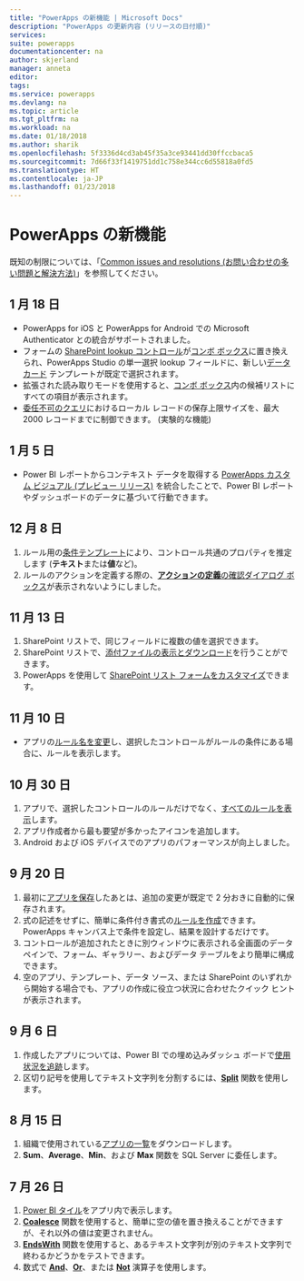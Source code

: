 ```yaml
---
title: "PowerApps の新機能 | Microsoft Docs"
description: "PowerApps の更新内容 (リリースの日付順)"
services: 
suite: powerapps
documentationcenter: na
author: skjerland
manager: anneta
editor: 
tags: 
ms.service: powerapps
ms.devlang: na
ms.topic: article
ms.tgt_pltfrm: na
ms.workload: na
ms.date: 01/18/2018
ms.author: sharik
ms.openlocfilehash: 5f3336d4cd3ab45f35a3ce93441dd30ffccbaca5
ms.sourcegitcommit: 7d66f33f1419751dd1c758e344cc6d55818a0fd5
ms.translationtype: HT
ms.contentlocale: ja-JP
ms.lasthandoff: 01/23/2018
---
```

# <a name="whats-new-in-powerapps"></a>PowerApps の新機能
既知の制限については、「[Common issues and resolutions (お問い合わせの多い問題と解決方法)](common-issues-and-resolutions.md)」を参照してください。

## <a name="jan-18"></a>1 月 18 日
* PowerApps for iOS と PowerApps for Android での Microsoft Authenticator との統合がサポートされました。
* フォームの [SharePoint lookup コントロール](sharepoint-lookup-fields.md)が[コンボ ボックス](controls/control-combo-box.md)に置き換えられ、PowerApps Studio の単一選択 lookup フィールドに、新しい[データ カード](working-with-cards.md) テンプレートが既定で選択されます。
* 拡張された読み取りモードを使用すると、[コンボ ボックス](controls/control-combo-box.md)内の候補リストにすべての項目が表示されます。
* [委任不可のクエリ](delegation-overview.md#non-delegable-limits)におけるローカル レコードの保存上限サイズを、最大 2000 レコードまでに制御できます。 (実験的な機能)

## <a name="jan-5"></a>1 月 5 日
* Power BI レポートからコンテキスト データを取得する [PowerApps カスタム ビジュアル (プレビュー リリース)](https://powerapps.microsoft.com/blog/powerbi-powerapps-visual/) を統合したことで、Power BI レポートやダッシュボードのデータに基づいて行動できます。

## <a name="dec-8"></a>12 月 8 日
1. ルール用の[条件テンプレート](working-with-rules.md)により、コントロール共通のプロパティを推定します (**テキスト**または**値**など)。
2. ルールのアクションを定義する際の、[**アクションの定義**の確認ダイアログ ボックス](working-with-rules.md)が表示されないようにしました。

## <a name="nov-13"></a>11 月 13 日
1. SharePoint リストで、同じフィールドに複数の値を選択できます。
2. SharePoint リストで、[添付ファイルの表示とダウンロード](controls/control-attachments.md)を行うことができます。
3. PowerApps を使用して [SharePoint リスト フォームをカスタマイズ](customize-list-form.md)できます。

## <a name="nov-10"></a>11 月 10 日
* アプリの[ルール名を変更](working-with-rules.md)し、選択したコントロールがルールの条件にある場合に、ルールを表示します。

## <a name="oct-30"></a>10 月 30 日
1. アプリで、選択したコントロールのルールだけでなく、[すべてのルールを表示](working-with-rules.md)します。
2. アプリ作成者から最も要望が多かったアイコンを追加します。
3. Android および iOS デバイスでのアプリのパフォーマンスが向上しました。

## <a name="sept-20"></a>9 月 20 日
1. 最初に[アプリを保存](save-publish-app.md)したあとは、追加の変更が既定で 2 分おきに自動的に保存されます。
2. 式の記述をせずに、簡単に条件付き書式の[ルールを作成](working-with-rules.md)できます。PowerApps キャンバス上で条件を設定し、結果を設計するだけです。
3. コントロールが追加されたときに別ウィンドウに表示される全画面のデータ ペインで、フォーム、ギャラリー、およびデータ テーブルをより簡単に構成できます。
4. 空のアプリ、テンプレート、データ ソース、または SharePoint のいずれから開始する場合でも、アプリの作成に役立つ状況に合わせたクイック ヒントが表示されます。

## <a name="sept-6"></a>9 月 6 日
1. 作成したアプリについては、Power BI での埋め込みダッシュ ボードで[使用状況を追跡](app-analytics.md)します。
2. 区切り記号を使用してテキスト文字列を分割するには、**[Split](functions/function-split.md)** 関数を使用します。

## <a name="aug-15"></a>8 月 15 日
1. 組織で使用されている[アプリの一覧](admin-view-apps.md)をダウンロードします。
2. **Sum**、**Average**、**Min**、および **Max** 関数を SQL Server に委任します。

## <a name="july-26"></a>7 月 26 日
1. [Power BI タイル](controls/control-power-bi-tile.md)をアプリ内で表示します。
2. **[Coalesce](functions/function-isblank-isempty.md)** 関数を使用すると、簡単に空の値を置き換えることができますが、それ以外の値は変更されません。
3. **[EndsWith](functions/function-startswith.md)** 関数を使用すると、あるテキスト文字列が別のテキスト文字列で終わるかどうかをテストできます。
4. 数式で **[And](functions/operators.md)**、**[Or](functions/operators.md)**、または **[Not](functions/operators.md)** 演算子を使用します。
